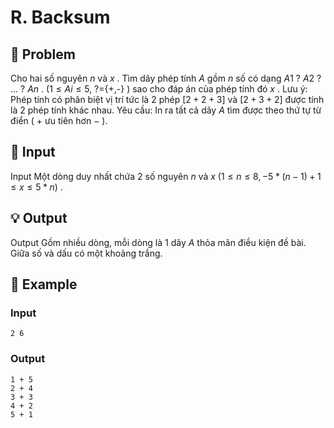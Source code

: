 # R. Backsum

## 📖 Problem

Cho hai số nguyên
$n$
và
$x$
. Tìm dãy phép tính
$A$
gồm
$n$
số có dạng
$A1$
$?$
$A2$
$?$
...
$?$
$An$
.
$(1 ≤Ai≤ 5,$
?={+,-}
$)$
sao cho đáp án của phép tính đó
$x$
.
Lưu ý:
Phép tính có phân biệt vị trí tức là
$2$
phép
${[2 + 2 + 3]}$
và
$[2 + 3 + 2]$
được tính là
$2$
phép tính khác nhau.
Yêu cầu:
In ra tất cả dãy
$A$
tìm được theo thứ tự từ điển (
$+$
ưu tiên hơn
$-$
).


## 🧩 Input

Input
Một dòng duy nhất chứa
$2$
số nguyên
$n$
và
$x$
$(1 ≤n≤ 8,  - 5 * (n- 1) + 1 ≤x≤ 5 *n)$
.


## 💡 Output

Output
Gồm nhiều dòng, mỗi dòng là
$1$
dãy
$A$
thỏa mãn điều kiện đề bài. Giữa số và dấu có một khoảng trắng.


## 🧠 Example

### Input

```text
2 6
```

### Output

```text
1 + 5 
2 + 4 
3 + 3 
4 + 2 
5 + 1
```


